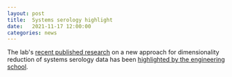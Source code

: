 ```yaml
---
layout: post
title:  Systems serology highlight
date:   2021-11-17 12:00:00
categories: news
---
```

The lab's [recent published research](https://doi.org/https://doi.org/10.15252/msb.202110243) on a new approach for dimensionality reduction of systems serology data has been [highlighted by the engineering school](https://samueli.ucla.edu/ucla-researchers-develop-improved-computational-model-to-analyze-antibody-patterns/).
